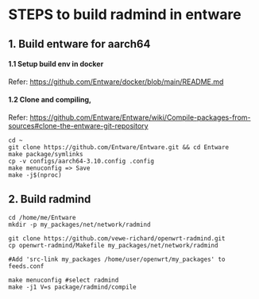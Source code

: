 # STEPS to build radmind in entware



## 1. Build entware for aarch64
#### 1.1 Setup build env in docker
Refer: https://github.com/Entware/docker/blob/main/README.md

#### 1.2 Clone and compiling,
Refer: https://github.com/Entware/Entware/wiki/Compile-packages-from-sources#clone-the-entware-git-repository

```
cd ~
git clone https://github.com/Entware/Entware.git && cd Entware
make package/symlinks
cp -v configs/aarch64-3.10.config .config
make menuconfig => Save
make -j$(nproc)
```

## 2. Build radmind

```
cd /home/me/Entware
mkdir -p my_packages/net/network/radmind

git clone https://github.com/vewe-richard/openwrt-radmind.git
cp openwrt-radmind/Makefile my_packages/net/network/radmind

#Add 'src-link my_packages /home/user/openwrt/my_packages' to feeds.conf

make menuconfig #select radmind
make -j1 V=s package/radmind/compile
```

